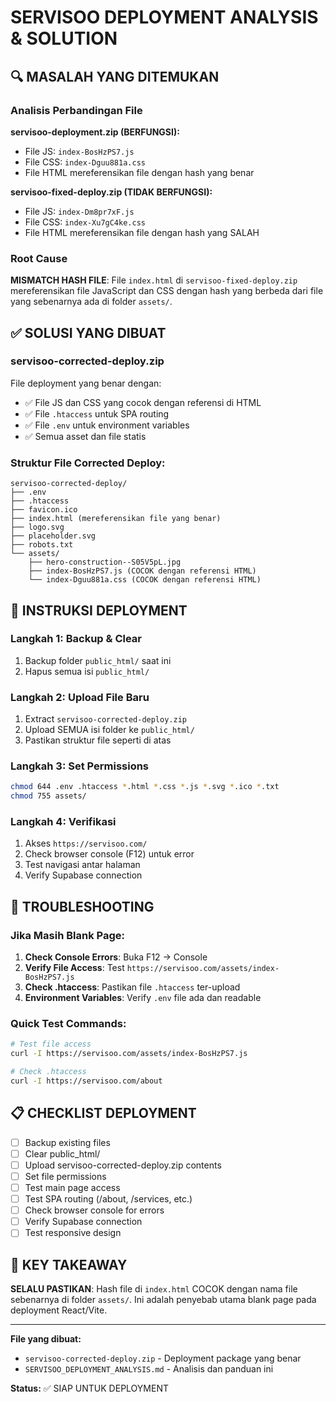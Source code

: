 # SERVISOO DEPLOYMENT ANALYSIS & SOLUTION

## 🔍 MASALAH YANG DITEMUKAN

### Analisis Perbandingan File

**servisoo-deployment.zip (BERFUNGSI):**
- File JS: `index-BosHzPS7.js`
- File CSS: `index-Dguu881a.css`
- File HTML mereferensikan file dengan hash yang benar

**servisoo-fixed-deploy.zip (TIDAK BERFUNGSI):**
- File JS: `index-Dm8pr7xF.js`
- File CSS: `index-Xu7gC4ke.css`
- File HTML mereferensikan file dengan hash yang SALAH

### Root Cause
**MISMATCH HASH FILE**: File `index.html` di `servisoo-fixed-deploy.zip` mereferensikan file JavaScript dan CSS dengan hash yang berbeda dari file yang sebenarnya ada di folder `assets/`.

## ✅ SOLUSI YANG DIBUAT

### servisoo-corrected-deploy.zip
File deployment yang benar dengan:
- ✅ File JS dan CSS yang cocok dengan referensi di HTML
- ✅ File `.htaccess` untuk SPA routing
- ✅ File `.env` untuk environment variables
- ✅ Semua asset dan file statis

### Struktur File Corrected Deploy:
```
servisoo-corrected-deploy/
├── .env
├── .htaccess
├── favicon.ico
├── index.html (mereferensikan file yang benar)
├── logo.svg
├── placeholder.svg
├── robots.txt
└── assets/
    ├── hero-construction--S05V5pL.jpg
    ├── index-BosHzPS7.js (COCOK dengan referensi HTML)
    └── index-Dguu881a.css (COCOK dengan referensi HTML)
```

## 🚀 INSTRUKSI DEPLOYMENT

### Langkah 1: Backup & Clear
1. Backup folder `public_html/` saat ini
2. Hapus semua isi `public_html/`

### Langkah 2: Upload File Baru
1. Extract `servisoo-corrected-deploy.zip`
2. Upload SEMUA isi folder ke `public_html/`
3. Pastikan struktur file seperti di atas

### Langkah 3: Set Permissions
```bash
chmod 644 .env .htaccess *.html *.css *.js *.svg *.ico *.txt
chmod 755 assets/
```

### Langkah 4: Verifikasi
1. Akses `https://servisoo.com/`
2. Check browser console (F12) untuk error
3. Test navigasi antar halaman
4. Verify Supabase connection

## 🔧 TROUBLESHOOTING

### Jika Masih Blank Page:
1. **Check Console Errors**: Buka F12 → Console
2. **Verify File Access**: Test `https://servisoo.com/assets/index-BosHzPS7.js`
3. **Check .htaccess**: Pastikan file `.htaccess` ter-upload
4. **Environment Variables**: Verify `.env` file ada dan readable

### Quick Test Commands:
```bash
# Test file access
curl -I https://servisoo.com/assets/index-BosHzPS7.js

# Check .htaccess
curl -I https://servisoo.com/about
```

## 📋 CHECKLIST DEPLOYMENT

- [ ] Backup existing files
- [ ] Clear public_html/
- [ ] Upload servisoo-corrected-deploy.zip contents
- [ ] Set file permissions
- [ ] Test main page access
- [ ] Test SPA routing (/about, /services, etc.)
- [ ] Check browser console for errors
- [ ] Verify Supabase connection
- [ ] Test responsive design

## 🎯 KEY TAKEAWAY

**SELALU PASTIKAN**: Hash file di `index.html` COCOK dengan nama file sebenarnya di folder `assets/`. Ini adalah penyebab utama blank page pada deployment React/Vite.

---

**File yang dibuat:**
- `servisoo-corrected-deploy.zip` - Deployment package yang benar
- `SERVISOO_DEPLOYMENT_ANALYSIS.md` - Analisis dan panduan ini

**Status:** ✅ SIAP UNTUK DEPLOYMENT